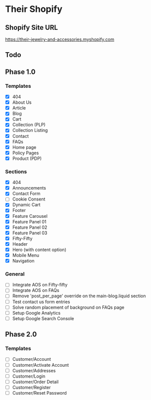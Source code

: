 # Their Shopify

## Shopify Site URL
https://their-jewelry-and-accessories.myshopify.com

## Todo
## Phase 1.0
### Templates
- [x] 404
- [x] About Us
- [x] Article
- [x] Blog
- [x] Cart
- [x] Collection (PLP)
- [x] Collection Listing
- [x] Contact
- [x] FAQs
- [x] Home page
- [x] Policy Pages
- [x] Product (PDP)

### Sections
- [x] 404
- [x] Announcements
- [x] Contact Form
- [ ] Cookie Consent
- [x] Dynamic Cart
- [x] Footer
- [x] Feature Carousel
- [x] Feature Panel 01
- [x] Feature Panel 02
- [x] Feature Panel 03
- [x] Fifty-Fifty
- [x] Header
- [x] Hero (with content option)
- [x] Mobile Menu
- [x] Navigation

### General
- [ ] Integrate AOS on Fifty-fifty
- [ ] Integrate AOS on FAQs
- [ ] Remove 'post_per_page' override on the main-blog.liquid section
- [ ] Test contact us form entries
- [ ] Solve random placement of background on FAQs page
- [ ] Setup Google Analytics
- [ ] Setup Google Search Console

## Phase 2.0
### Templates
- [ ] Customer/Account
- [ ] Customer/Activate Account
- [ ] Customer/Addresses
- [ ] Customer/Login
- [ ] Customer/Order Detail
- [ ] Customer/Register
- [ ] Customer/Reset Password

